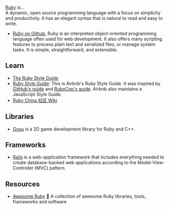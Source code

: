 [Ruby](https://www.ruby-lang.org/) is...  
A dynamic, open source programming language with a focus on simplicity and productivity. It has an elegant syntax that is natural to read and easy to write.


- [Ruby on Github](https://github.com/ruby/ruby), Ruby is an interpreted object-oriented programming language often used for web development. It also offers many scripting features to process plain text and serialized files, or manage system tasks. It is simple, straightforward, and extensible.



## Learn
- [The Ruby Style Guide](https://github.com/rubocop-hq/ruby-style-guide)
- [Ruby Style Guide](https://github.com/airbnb/ruby): This is Airbnb's Ruby Style Guide. It was inspired by [GitHub's guide](https://web.archive.org/web/20160410033955/https://github.com/styleguide/ruby) and [RuboCop's guide](https://github.com/rubocop-hq/ruby-style-guide). Airbnb also maintains a JavaScript Style Guide.
- [Ruby China 社区 Wiki](https://ruby-china.org/wiki)



## Libraries
- [Gosu](https://github.com/gosu/gosu/) is a 2D game development library for Ruby and C++.



## Frameworks
- [Rails](https://github.com/rails) is a web-application framework that includes everything needed to create database-backed web applications according to the Model-View-Controller (MVC) pattern.



## Resources
- [Awesome Ruby](https://github.com/markets/awesome-ruby) 💎 A collection of awesome Ruby libraries, tools, frameworks and software

